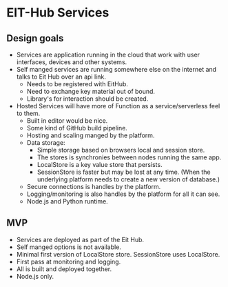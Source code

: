 EIT-Hub Services
===========

Design goals
---
* Services are application running in the cloud that work with user interfaces, devices and other systems.
* Self manged services are running somewhere else on the internet and talks to Eit Hub over an api link.
    * Needs to be registered with EitHub.
    * Need to exchange key material out of bound.
    * Library's for interaction should be created.
* Hosted Services will have more of Function as a service/serverless feel to them.
    * Built in editor would be nice.
    * Some kind of GitHub build pipeline.
    * Hosting and scaling manged by the platform.
    * Data storage:
        * Simple storage based on browsers local and session store.
        * The stores is synchronies between nodes running the same app.
        * LocalStore is a key value store that persists.
        * SessionStore is faster but may be lost at any time. (When the underlying platform needs to create a new version of database.)
    * Secure connections is handles by the platform.
    * Logging/monitoring is also handles by the platform for all it can see.
    * Node.js and Python runtime.



MVP
---
* Services are deployed as part of the Eit Hub.
* Self manged options is not available.
* Minimal first version of LocalStore store. SessionStore uses LocalStore.
* First pass at monitoring and logging.
* All is built and deployed together.
* Node.js only.